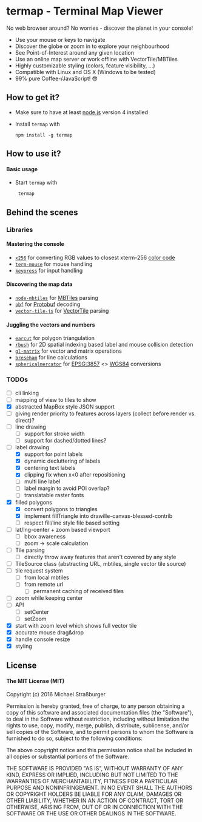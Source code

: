 # termap - Terminal Map Viewer

No web browser around? No worries - discover the planet in your console!

* Use your mouse or keys to navigate
* Discover the globe or zoom in to explore your neighbourhood
* See Point-of-Interest around any given location
* Use an online map server or work offline with VectorTile/MBTiles
* Highly customizable styling (colors, feature visibility, ...)
* Compatible with Linux and OS X (Windows to be tested)
* 99% pure Coffee-/JavaScript! :sunglasses:

## How to get it?

* Make sure to have at least [node.js](https://nodejs.org/) version 4 installed
* Install `termap` with

  `npm install -g termap`

## How to use it?
#### Basic usage
* Start `termap` with

  ` termap`


## Behind the scenes
### Libraries
#### Mastering the console
  * [`x256`](https://github.com/substack/node-x256) for converting RGB values to closest xterm-256 [color code](https://en.wikipedia.org/wiki/File:Xterm_256color_chart.svg)
  * [`term-mouse`](https://github.com/CoderPuppy/term-mouse) for mouse handling
  * [`keypress`](https://github.com/TooTallNate/keypress) for input handling

#### Discovering the map data
* [`node-mbtiles`](https://github.com/mapbox/node-mbtiles) for [MBTiles](https://github.com/mapbox/mbtiles-spec/blob/master/1.2/spec.md) parsing
* [`pbf`](https://github.com/mapbox/pbf) for [Protobuf](https://developers.google.com/protocol-buffers/) decoding
* [`vector-tile-js`](https://github.com/mapbox/vector-tile-js) for [VectorTile](https://github.com/mapbox/vector-tile-spec/tree/master/2.1) parsing

#### Juggling the vectors and numbers
* [`earcut`](https://github.com/mapbox/earcut) for polygon triangulation
* [`rbush`](https://github.com/mourner/rbush) for 2D spatial indexing based label and mouse collision detection
* [`gl-matrix`](https://github.com/toji/gl-matrix) for vector and matrix operations
* [`breseham`](https://github.com/madbence/node-bresenham) for line calculations
* [`sphericalmercator`](https://github.com/mapbox/node-sphericalmercator) for [EPSG:3857](http://spatialreference.org/ref/sr-org/6864/) <> [WGS84](http://spatialreference.org/ref/epsg/wgs-84/) conversions

### TODOs
* [ ] cli linking
* [ ] mapping of view to tiles to show
* [x] abstracted MapBox style JSON support
* [ ] giving render priority to features across layers (collect before render vs. direct)?
* [ ] line drawing
  * [ ] support for stroke width
  * [ ] support for dashed/dotted lines?
* [ ] label drawing
  * [x] support for point labels
  * [x] dynamic decluttering of labels
  * [x] centering text labels
  * [x] clipping fix when x<0 after repositioning
  * [ ] multi line label
  * [ ] label margin to avoid POI overlap?
  * [ ] translatable raster fonts
* [x] filled polygons
  * [x] convert polygons to triangles
  * [x] implement fillTriangle into drawille-canvas-blessed-contrib
  * [ ] respect fill/line style file based setting
* [ ] lat/lng-center + zoom based viewport
  * [ ] bbox awareness
  * [ ] zoom -> scale calculation
* [ ] Tile parsing
  * [ ] directly throw away features that aren't covered by any style
* [ ] TileSource class (abstracting URL, mbtiles, single vector tile source)
* [ ] tile request system
  * [ ] from local mbtiles
  * [ ] from remote url
    * [ ] permanent caching of received files
* [ ] zoom while keeping center
* [ ] API
  * [ ] setCenter
  * [ ] setZoom
* [x] start with zoom level which shows full vector tile
* [x] accurate mouse drag&drop
* [x] handle console resize
* [x] styling

## License
#### The MIT License (MIT)
Copyright (c) 2016 Michael Straßburger

Permission is hereby granted, free of charge, to any person obtaining a copy of this software and associated documentation files (the "Software"), to deal in the Software without restriction, including without limitation the rights to use, copy, modify, merge, publish, distribute, sublicense, and/or sell copies of the Software, and to permit persons to whom the Software is furnished to do so, subject to the following conditions:

The above copyright notice and this permission notice shall be included in all copies or substantial portions of the Software.

THE SOFTWARE IS PROVIDED "AS IS", WITHOUT WARRANTY OF ANY KIND, EXPRESS OR IMPLIED, INCLUDING BUT NOT LIMITED TO THE WARRANTIES OF MERCHANTABILITY, FITNESS FOR A PARTICULAR PURPOSE AND NONINFRINGEMENT. IN NO EVENT SHALL THE AUTHORS OR COPYRIGHT HOLDERS BE LIABLE FOR ANY CLAIM, DAMAGES OR OTHER LIABILITY, WHETHER IN AN ACTION OF CONTRACT, TORT OR OTHERWISE, ARISING FROM, OUT OF OR IN CONNECTION WITH THE SOFTWARE OR THE USE OR OTHER DEALINGS IN THE SOFTWARE.
